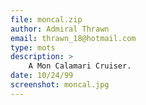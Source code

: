```yaml
---
file: moncal.zip
author: Admiral Thrawn
email: thrawn_18@hotmail.com
type: mots
description: >
    A Mon Calamari Cruiser.
date: 10/24/99
screenshot: moncal.jpg
---
```

